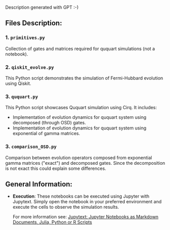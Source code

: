 Description generated with GPT :-)

## Files Description:

### 1. `primitives.py`

Collection of gates and matrices required for ququart simulations (not a
notebook).

### 2. `qiskit_evolve.py`

This Python script demonstrates the simulation of Fermi-Hubbard evolution using
Qiskit.

### 3. `ququart.py`

This Python script showcases Ququart simulation using Cirq. It includes:

- Implementation of evolution dynamics for ququart system using decomposed
  (through OSD) gates.
- Implementation of evolution dynamics for ququart system using exponential of
  gamma matrices.

### 3. `comparison_OSD.py`

Comparison between evolution operators composed from exponential gamma matrices
("exact") and decomposed gates. Since the decomposition is not exact this could
explain some differences.

## General Information:

- **Execution**: These notebooks can be executed using Jupyter with Jupytext.
  Simply open the notebook in your preferred environment and execute the cells
  to observe the simulation results.

  For more information see:
  [Jupytext: Jupyter Notebooks as Markdown Documents, Julia, Python or R Scripts](https://jupytext.readthedocs.io/en/latest/)
